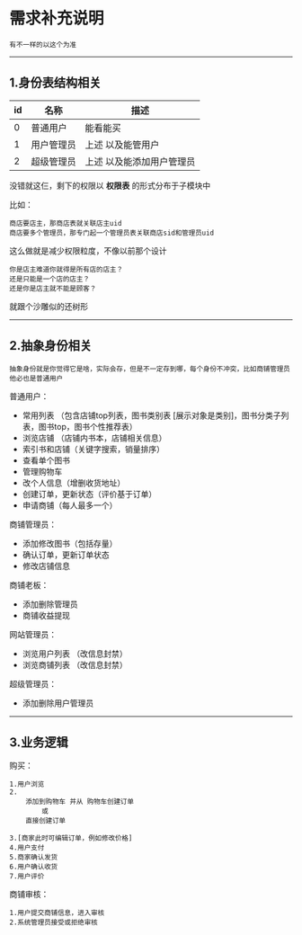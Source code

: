 # 需求补充说明
    有不一样的以这个为准

---
## 1.身份表结构相关

id|名称|描述
-|-|-
0|普通用户|能看能买
1|用户管理员|上述 以及能管用户
2|超级管理员|上述 以及能添加用户管理员

没错就这仨，剩下的权限以 **权限表** 的形式分布于子模块中

比如：

    商店要店主，那商店表就关联店主uid
    商店要多个管理员，那专门起一个管理员表关联商店sid和管理员uid

这么做就是减少权限粒度，不像以前那个设计

    你是店主难道你就得是所有店的店主？
    还是只能是一个店的店主？
    还是你是店主就不能是顾客？

就跟个沙雕似的还树形

---
## 2.抽象身份相关
    抽象身份就是你觉得它是啥，实际会存，但是不一定存到哪，每个身份不冲突，比如商铺管理员他必也是普通用户
    
普通用户：
* 常用列表 （包含店铺top列表，图书类别表 \[展示对象是类别\]，图书分类子列表，图书top，图书个性推荐表）
* 浏览店铺 （店铺内书本，店铺相关信息）
* 索引书和店铺（关键字搜索，销量排序）
* 查看单个图书
* 管理购物车
* 改个人信息（增删收货地址）
* 创建订单，更新状态（评价基于订单）
* 申请商铺（每人最多一个）

商铺管理员：
* 添加修改图书（包括存量）
* 确认订单，更新订单状态
* 修改店铺信息

商铺老板：
* 添加删除管理员
* 商铺收益提现

网站管理员：
* 浏览用户列表 （改信息封禁）
* 浏览商铺列表 （改信息封禁）

超级管理员：
* 添加删除用户管理员

---
## 3.业务逻辑

购买：

    1.用户浏览
    2.
        添加到购物车 并从 购物车创建订单
            或
        直接创建订单

    3.[商家此时可编辑订单，例如修改价格]
    4.用户支付
    5.商家确认发货
    6.用户确认收货
    7.用户评价

商铺审核：

    1.用户提交商铺信息，进入审核
    2.系统管理员接受或拒绝审核

